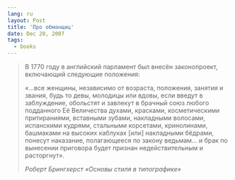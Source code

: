 ```yaml
---
lang: ru
layout: Post
title: 'Про обманщиц'
date: Dec 20, 2007
tags:
  - books
---
```


> В 1770 году в английский парламент был внесён законопроект, включающий следующие положения:
>
> «…все женщины, независимо от возраста, положения, занятия и звания, будь то девы, молодицы или вдовы, если введут в заблуждение, обольстят и завлекут в брачный союз любого подданного Её Величества духами, красками, косметическими притираниями, вставными зубами, накладными волосами, испанскими кудрями, стальными корсетами, кринолинами, башмаками на высоких каблуках \[или\] накладными бёдрами, понесут наказание, полагающееся по закону ведьмам… и брак по вынесении приговора будет признан недействительным и расторгнут».
>
> *Роберт Брингхерст «Основы стиля в типографике»*
